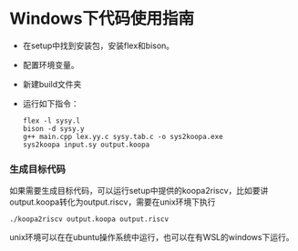 # Windows下代码使用指南

- 在setup中找到安装包，安装flex和bison。

- 配置环境变量。

- 新建build文件夹

- 运行如下指令：

  ```
  flex -l sysy.l
  bison -d sysy.y
  g++ main.cpp lex.yy.c sysy.tab.c -o sys2koopa.exe
  sys2koopa input.sy output.koopa
  ```

### 生成目标代码

如果需要生成目标代码，可以运行setup中提供的koopa2riscv，比如要讲output.koopa转化为output.riscv，需要在unix环境下执行

```
./koopa2riscv output.koopa output.riscv
```

unix环境可以在在ubuntu操作系统中运行，也可以在有WSL的windows下运行。

